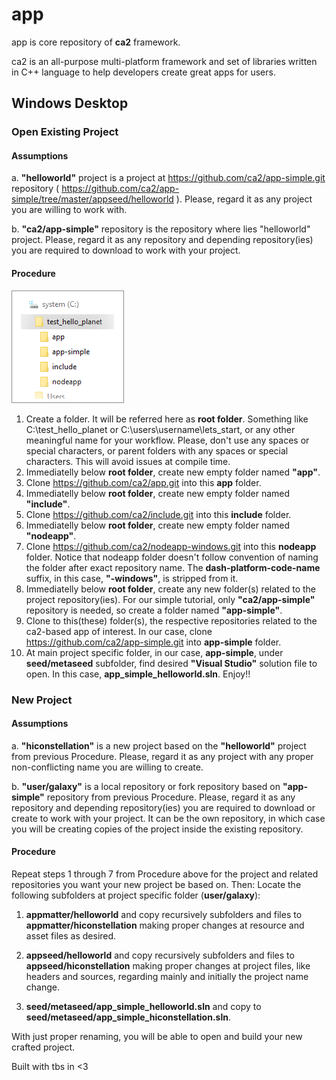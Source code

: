 # app

app is core repository of **ca2** framework.

ca2 is an all-purpose multi-platform framework and set of libraries written in C++ language to help developers create great apps for users.

## Windows Desktop
### Open Existing Project
#### Assumptions
a. **"helloworld"** project is a project at https://github.com/ca2/app-simple.git repository ( https://github.com/ca2/app-simple/tree/master/appseed/helloworld ). Please, regard it as any project you are willing to work with.

b. **"ca2/app-simple"** repository is the repository where lies "helloworld" project. Please, regard it as any repository and depending repository(ies) you are required to download to work with your project.

#### Procedure
![Folder Structure](/stage/app-simple-folder-structure.png?raw=true "Folder Structure")
1. Create a folder. It will be referred here as **root folder**. Something like C:\test_hello_planet or C:\users\username\lets_start, or any other meaningful name for your workflow. Please, don't use any spaces or special characters, or parent folders with any spaces or special characters. This will avoid issues at compile time.
2. Immediatelly below **root folder**, create new empty folder named **"app"**. 
3. Clone https://github.com/ca2/app.git into this **app** folder.
4. Immediatelly below **root folder**, create new empty folder named **"include"**. 
5. Clone https://github.com/ca2/include.git into this **include** folder.
4. Immediatelly below **root folder**, create new empty folder named **"nodeapp"**. 
5. Clone https://github.com/ca2/nodeapp-windows.git into this **nodeapp** folder. Notice that nodeapp folder doesn't follow convention of naming the folder after exact repository name. The **dash-platform-code-name** suffix, in this case,  **"-windows"**, is stripped from it.
6. Immediatelly below **root folder**, create any new folder(s) related to the project repository(ies). For our simple tutorial, only **"ca2/app-simple"** repository is needed, so create a folder named **"app-simple"**. 
7. Clone to this(these) folder(s), the respective repositories related to the ca2-based app of interest. In our case, clone https://github.com/ca2/app-simple.git into **app-simple** folder.
8. At main project specific folder, in our case, **app-simple**, under **seed/metaseed** subfolder, find desired **"Visual Studio"** solution file to open. In this case, **app_simple_helloworld.sln**.
Enjoy!!

### New Project
#### Assumptions
a. **"hiconstellation"** is a new project based on the **"helloworld"** project from previous Procedure. Please, regard it as any project with any proper non-conflicting name you are willing to create.

b. **"user/galaxy"** is a local repository or fork repository based on **"app-simple"** repository from previous Procedure. Please, regard it as any repository and depending repository(ies) you are required to download or create to work with your project. It can be the own repository, in which case you will be creating copies of the project inside the existing repository.

#### Procedure
Repeat steps 1 through 7 from Procedure above for the project and related repositories you want your new project be based on.
Then:
Locate the following subfolders at project specific folder (**user/galaxy**):
1. **appmatter/helloworld** and copy recursively subfolders and files to **appmatter/hiconstellation** making proper changes at resource and asset files as desired.

2. **appseed/helloworld** and copy recursively subfolders and files to **appseed/hiconstellation** making proper changes at project files, like headers and sources, regarding mainly and initially the project name change.

3. **seed/metaseed/app_simple_helloworld.sln** and copy to **seed/metaseed/app_simple_hiconstellation.sln**.

With just proper renaming, you will be able to open and build your new crafted project.

Built with tbs in <3

